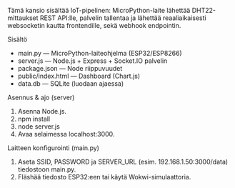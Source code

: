 Tämä kansio sisältää IoT-pipelinen: MicroPython-laite lähettää DHT22-mittaukset REST API:lle, palvelin tallentaa ja lähettää reaaliaikaisesti websocketin kautta frontendille, sekä webhook endpointin.

Sisältö
- main.py — MicroPython-laiteohjelma (ESP32/ESP8266)
- server.js — Node.js + Express + Socket.IO palvelin
- package.json — Node riippuvuudet
- public/index.html — Dashboard (Chart.js)
- data.db — SQLite (luodaan ajaessa)

Asennus & ajo (server)
1. Asenna Node.js.
2. npm install
3. node server.js
4. Avaa selaimessa localhost:3000.

Laitteen konfigurointi (main.py)
1. Aseta SSID, PASSWORD ja SERVER_URL (esim. 192.168.1.50:3000/data) tiedostoon main.py.
2. Fläshää tiedosto ESP32:een tai käytä Wokwi-simulaattoria.
